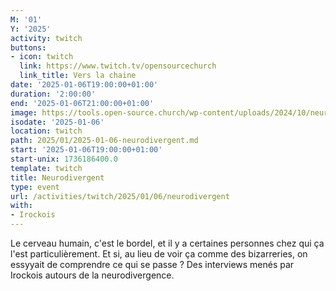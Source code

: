 ```yaml
---
M: '01'
Y: '2025'
activity: twitch
buttons:
- icon: twitch
  link: https://www.twitch.tv/opensourcechurch
  link_title: Vers la chaine
date: '2025-01-06T19:00:00+01:00'
duration: '2:00:00'
end: '2025-01-06T21:00:00+01:00'
image: https://tools.open-source.church/wp-content/uploads/2024/10/neurodivergent_square.jpg
isodate: '2025-01-06'
location: twitch
path: 2025/01/2025-01-06-neurodivergent.md
start: '2025-01-06T19:00:00+01:00'
start-unix: 1736186400.0
template: twitch
title: Neurodivergent
type: event
url: /activities/twitch/2025/01/06/neurodivergent
with:
- Irockois
---
```

Le cerveau humain, c&#39;est le bordel, et il y a certaines personnes chez qui ça l&#39;est particulièrement. Et si, au lieu de voir ça comme des bizarreries, on essyyait de comprendre ce qui se passe ? Des interviews menés par Irockois autours de la neurodivergence.